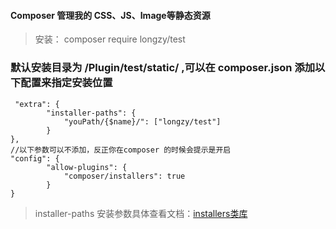 #### Composer 管理我的 CSS、JS、Image等静态资源

> 安装： composer require longzy/test

### 默认安装目录为 /Plugin/test/static/ ,可以在 composer.json 添加以下配置来指定安装位置

````
 "extra": {
        "installer-paths": {
            "youPath/{$name}/": ["longzy/test"]
        }
},
//以下参数可以不添加，反正你在composer 的时候会提示是开启
"config": {
        "allow-plugins": {
            "composer/installers": true
        }
}
````

> installer-paths 安装参数具体查看文档：[installers类库](https://github.com/composer/installers)



